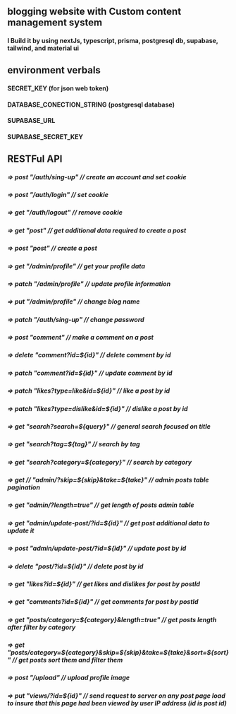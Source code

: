 ## blogging website with Custom content management system

#### I Build it by using nextJs, typescript, prisma, postgresql db, supabase, tailwind, and material ui

## environment verbals
#### SECRET_KEY  (for json web token)
#### DATABASE_CONECTION_STRING (postgresql database)
#### SUPABASE_URL
#### SUPABASE_SECRET_KEY


## RESTFul API

##### => post "/auth/sing-up" // create an account and set cookie

##### => post "/auth/login" // set cookie

##### => get "/auth/logout" // remove cookie

##### => get "post" // get additional data required to create a post

##### => post "post" // create a post

##### => get "/admin/profile" // get your profile data

##### => patch "/admin/profile" // update profile information

##### => put "/admin/profile" // change blog name

##### => patch "/auth/sing-up" // change password

##### => post "comment" // make a comment on a post

##### => delete "comment?id=${id}" // delete comment by id

##### => patch "comment?id=${id}" // update comment by id

##### => patch "likes?type=like&id=${id}" // like a post by id

##### => patch "likes?type=dislike&id=${id}" // dislike a post by id

##### => get "search?search=${query}" // general search focused on title

##### => get "search?tag=${tag}" // search by tag

##### => get "search?category=${category}" // search by category

##### => get // "admin/?skip=${skip}&take=${take}" // admin posts table pagination

##### => get "admin/?length=true" // get length of posts admin table

##### => get "admin/update-post/?id=${id}" // get post additional data to update it

##### => post "admin/update-post/?id=${id}" // update post by id

##### => delete "post/?id=${id}" // delete post by id

##### => get "likes?id=${id}" // get likes and dislikes for post by postId

##### => get "comments?id=${id}" // get comments for post by postId

##### => get "posts/category=${category}&length=true" // get posts length after filter by category

##### => get "posts/category=${category}&skip=${skip}&take=${take}&sort=${sort}" // get posts sort them and filter them

##### => post "/upload" // upload profile image

##### => put "views/?id=${id}" // send request to server on any post page load to insure that this page had been viewed by user IP address (id is post id)


